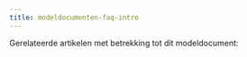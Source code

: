 ```yaml
---
title: modeldocumenten-faq-intro
---
```


Gerelateerde artikelen met betrekking tot dit modeldocument:
